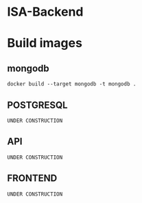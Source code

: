 # ISA-Backend

# Build images

## mongodb
```
docker build --target mongodb -t mongodb .
```

## POSTGRESQL
```
UNDER CONSTRUCTION
```

## API
```
UNDER CONSTRUCTION
```

## FRONTEND
```
UNDER CONSTRUCTION
